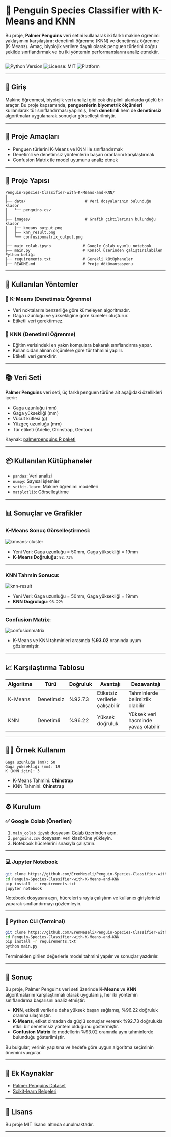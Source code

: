 # 🐧 Penguin Species Classifier with K-Means and KNN

Bu proje, **Palmer Penguins** veri setini kullanarak iki farklı makine öğrenimi yaklaşımını karşılaştırır: denetimli öğrenme (KNN) ve denetimsiz öğrenme (K-Means). Amaç, biyolojik verilere dayalı olarak penguen türlerini doğru şekilde sınıflandırmak ve bu iki yöntemin performanslarını analiz etmektir.

---

![Python Version](https://img.shields.io/badge/python-3.10-blue.svg)
![License: MIT](https://img.shields.io/badge/License-MIT-yellow.svg)
![Platform](https://img.shields.io/badge/platform-Colab%20%7C%20Jupyter%20%7C%20Python-informational)

---

## 📌 Giriş

Makine öğrenmesi, biyolojik veri analizi gibi çok disiplinli alanlarda güçlü bir araçtır. Bu proje kapsamında, **penguenlerin biyometrik ölçümleri** kullanılarak tür sınıflandırması yapılmış, hem **denetimli** hem de **denetimsiz** algoritmalar uygulanarak sonuçlar görselleştirilmiştir.

---

## 🎯 Proje Amaçları

- Penguen türlerini K-Means ve KNN ile sınıflandırmak  
- Denetimli ve denetimsiz yöntemlerin başarı oranlarını karşılaştırmak  
- Confusion Matrix ile model uyumunu analiz etmek  

---

## 📁 Proje Yapısı

```
Penguin-Species-Classifier-with-K-Means-and-KNN/
│
├── data/                          # Veri dosyalarının bulunduğu klasör 
│   └── penguins.csv
│
├── images/                        # Grafik çıktılarının bulunduğu klasör 
│   ├── kmeans_output.png 
│   ├── knn_result.png  
│   └── confusionmatrix_output.png
│
├── main_colab.ipynb              # Google Colab uyumlu notebook
├── main.py                       # Konsol üzerinden çalıştırılabilen Python betiği
├── requirements.txt              # Gerekli kütüphaneler
├── README.md                     # Proje dökümantasyonu
```

---

## 🧠 Kullanılan Yöntemler

### 🔹 K-Means (Denetimsiz Öğrenme)
- Veri noktalarını benzerliğe göre kümeleyen algoritmadır.
- Gaga uzunluğu ve yüksekliğine göre kümeler oluşturur.
- Etiketli veri gerektirmez.

### 🔹 KNN (Denetimli Öğrenme)
- Eğitim verisindeki en yakın komşulara bakarak sınıflandırma yapar.
- Kullanıcıdan alınan ölçümlere göre tür tahmini yapılır.
- Etiketli veri gerektirir.

---

## 📚 Veri Seti

**Palmer Penguins** veri seti, üç farklı penguen türüne ait aşağıdaki özellikleri içerir:

- Gaga uzunluğu (mm)  
- Gaga yüksekliği (mm)  
- Vücut kütlesi (g)  
- Yüzgeç uzunluğu (mm)  
- Tür etiketi (Adelie, Chinstrap, Gentoo)

Kaynak: [palmerpenguins R paketi](https://allisonhorst.github.io/palmerpenguins/)

---

## 📦 Kullanılan Kütüphaneler

- `pandas`: Veri analizi  
- `numpy`: Sayısal işlemler  
- `scikit-learn`: Makine öğrenimi modelleri  
- `matplotlib`: Görselleştirme  

---

## 📊 Sonuçlar ve Grafikler

### K-Means Sonuç Görselleştirmesi:
![kmeans-cluster](images/kmeans_output.png)

- Yeni Veri: Gaga uzunluğu = 50mm, Gaga yüksekliği = 19mm  
- **K-Means Doğruluğu**: `92.73%`

---

### KNN Tahmin Sonucu:
![knn-result](images/knn_result.png)

- Yeni Veri: Gaga uzunluğu = 50mm, Gaga yüksekliği = 19mm  
- **KNN Doğruluğu**: `96.22%`

---

### Confusion Matrix:
![confusionmatrix](images/confusionmatrix_output.png)

- K-Means ve KNN tahminleri arasında **%93.02** oranında uyum gözlenmiştir.

---

## 📈 Karşılaştırma Tablosu

| Algoritma | Türü         | Doğruluk | Avantajı                     | Dezavantajı                    |
|-----------|--------------|----------|------------------------------|-------------------------------|
| K-Means   | Denetimsiz   | %92.73   | Etiketsiz verilerle çalışabilir | Tahminlerde belirsizlik olabilir |
| KNN       | Denetimli    | %96.22   | Yüksek doğruluk               | Yüksek veri hacminde yavaş olabilir |

---

## 👨‍🔬 Örnek Kullanım

```plaintext
Gaga uzunluğu (mm): 50  
Gaga yüksekliği (mm): 19  
K (KNN için): 3  
```

- K-Means Tahmini: **Chinstrap**  
- KNN Tahmini: **Chinstrap**

---

## ⚙️ Kurulum

### ✅ Google Colab (Önerilen)

1. `main_colab.ipynb` dosyasını [Colab](https://colab.research.google.com/) üzerinden açın.  
2. `penguins.csv` dosyasını veri klasörüne yükleyin.  
3. Notebook hücrelerini sırasıyla çalıştırın.  

---

### 💻 Jupyter Notebook

```bash
git clone https://github.com/ErenMeseli/Penguin-Species-Classifier-with-K-Means-and-KNN.git
cd Penguin-Species-Classifier-with-K-Means-and-KNN
pip install -r requirements.txt
jupyter notebook
```

Notebook dosyasını açın, hücreleri sırayla çalıştırın ve kullanıcı girişlerinizi yaparak sınıflandırmayı gözlemleyin.

---

### 🐍 Python CLI (Terminal)

```bash
git clone https://github.com/ErenMeseli/Penguin-Species-Classifier-with-K-Means-and-KNN.git
cd Penguin-Species-Classifier-with-K-Means-and-KNN
pip install -r requirements.txt
python main.py
```

Terminalden girilen değerlerle model tahmini yapılır ve sonuçlar yazdırılır.

---

## 🧾 Sonuç

Bu proje, Palmer Penguins veri seti üzerinde **K-Means** ve **KNN** algoritmalarını karşılaştırmalı olarak uygulamış, her iki yöntemin sınıflandırma başarısını analiz etmiştir:

- **KNN**, etiketli verilerle daha yüksek başarı sağlamış, %96.22 doğruluk oranına ulaşmıştır.  
- **K-Means**, etiket olmadan da güçlü sonuçlar vererek %92.73 doğrulukla etkili bir denetimsiz yöntem olduğunu göstermiştir.  
- **Confusion Matrix** ile modellerin %93.02 oranında aynı tahminlerde bulunduğu gösterilmiştir.

Bu bulgular, verinin yapısına ve hedefe göre uygun algoritma seçiminin önemini vurgular.

---

## 🔗 Ek Kaynaklar

- [Palmer Penguins Dataset](https://allisonhorst.github.io/palmerpenguins/)
- [Scikit-learn Belgeleri](https://scikit-learn.org/stable/documentation.html)

---

## 📄 Lisans

Bu proje MIT lisansı altında sunulmaktadır.

---